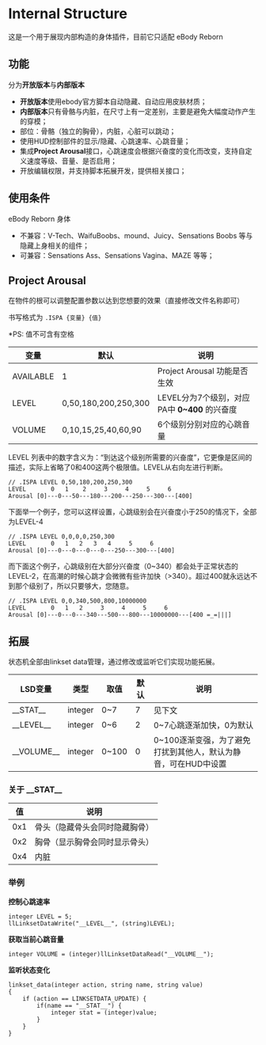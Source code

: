 # Internal Structure

这是一个用于展现内部构造的身体插件，目前它只适配 eBody Reborn

## 功能

分为**开放版本**与**内部版本**

- **开放版本**使用ebody官方脚本自动隐藏、自动应用皮肤材质；
- **内部版本**只有骨骼与内脏，在尺寸上有一定差别，主要是避免大幅度动作产生的穿模；
- 部位：骨骼（独立的胸骨），内脏，心脏可以跳动；
- 使用HUD控制部件的显示/隐藏、心跳速率、心跳音量；
- 集成**Project Arousal**接口，心跳速度会根据兴奋度的变化而改变，支持自定义速度等级、音量、是否启用；
- 开放编辑权限，并支持脚本拓展开发，提供相关接口；

## 使用条件

eBody Reborn 身体

- 不兼容：V-Tech、WaifuBoobs、mound、Juicy、Sensations Boobs 等与隐藏上身相关的组件；
- 可兼容：Sensations Ass、Sensations Vagina、MAZE 等等；

## Project Arousal

在物件的根可以调整配置参数以达到您想要的效果（直接修改文件名称即可）

书写格式为 ```.ISPA {变量} {值}```

*PS: 值不可含有空格

| 变量 | 默认 | 说明 |
|---|---|---|
| AVAILABLE | 1 | Project Arousal 功能是否生效 |
| LEVEL | 0,50,180,200,250,300 | LEVEL分为7个级别，对应PA中 **0~400** 的兴奋度 |
| VOLUME | 0,10,15,25,40,60,90 | 6个级别分别对应的心跳音量 |

LEVEL 列表中的数字含义为：“到达这个级别所需要的兴奋度”，它更像是区间的描述，实际上省略了0和400这两个极限值。LEVEL从右向左进行判断。

```
// .ISPA LEVEL 0,50,180,200,250,300
LEVEL       0   1    2     3     4     5     6
Arousal [0]---0---50---180---200---250---300---[400]
```

下面举一个例子，您可以这样设置，心跳级别会在兴奋度小于250的情况下，全部为LEVEL-4

```
// .ISPA LEVEL 0,0,0,0,250,300
LEVEL       0   1   2   3   4     5     6
Arousal [0]---0---0---0---0---250---300---[400]
```

而下面这个例子，心跳级别在大部分兴奋度（0~340）都会处于正常状态的LEVEL-2，在高潮的时候心跳才会微微有些许加快（>340）。超过400就永远达不到那个级别了，所以只要够大，您随意。

```
// .ISPA LEVEL 0,0,340,500,800,10000000
LEVEL       0   1   2     3     4     5     6
Arousal [0]---0---0---340---500---800---10000000---[400 =_=|||]
```

## 拓展

状态机全部由linkset data管理，通过修改或监听它们实现功能拓展。

| LSD变量 | 类型 | 取值 | 默认 | 说明 |
|---|---|---|---|---|
| \_\_STAT__ | integer | 0~7 | 7 | 见下文 |
| \_\_LEVEL__ | integer | 0~6 | 2 | 0~7心跳逐渐加快，0为默认 |
| \_\_VOLUME__ | integer | 0~100 | 0 | 0~100逐渐变强，为了避免打扰到其他人，默认为静音，可在HUD中设置 |

### 关于 \_\_STAT__

| 值 | 说明 |
|---|---|
| 0x1 | 骨头（隐藏骨头会同时隐藏胸骨） |
| 0x2 | 胸骨（显示胸骨会同时显示骨头） |
| 0x4 | 内脏 |

### 举例

**控制心跳速率**

```lsl
integer LEVEL = 5;
llLinksetDataWrite("__LEVEL__", (string)LEVEL);
```

**获取当前心跳音量**

```lsl
integer VOLUME = (integer)llLinksetDataRead("__VOLUME__");
```

**监听状态变化**

```lsl
linkset_data(integer action, string name, string value)
{
    if (action == LINKSETDATA_UPDATE) {
        if(name == "__STAT__") {
            integer stat = (integer)value;
        }
    }
}
```
